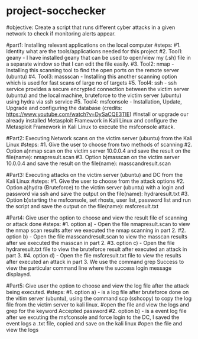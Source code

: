 # project-socchecker

#objective: Create a script that runs different cyber attacks in a given network to check if monitoring alerts appear.

#part1: Installing relevant applications on the local computer
#steps:
#1. Identity what are the tools/applications needed for this project
#2. Tool1: geany - I have installed geany that can be used to open/view my (.sh) file in a separate window so that I can edit the file easily.
#3. Tool2: nmap - Installing this scanning tool to find the open ports on the remote server (ubuntu)
#4. Tool3: massscan - Installing this another scanning option which is used for fast scans of large no of targets
#5. Tool4: ssh - ssh service provides a secure encrypted connection between the victim server (ubuntu) and the local machine, bruteforce to the victim server (ubuntu) using hydra via ssh service
#5. Tool4: msfconsole - Installation, Update, Upgrade and configuring the database (credits: https://www.youtube.com/watch?v=DySaCQE3TlE)
#Install or upgrade our already installed Metasploit Framework in Kali Linux and configure the Metasploit Framework in Kali Linux to execute the msfconsole attack.

#Part2: Executing Network scans on the victim server (ubuntu) from the Kali Linux
#steps:
#1. Give the user to choose from two methods of scanning
#2. Option a)nmap scan on the victim server 10.0.0.4 and save the result on the file(name): nmapresult.scan
#3. Option b)masscan on the victim server 10.0.0.4 and save the result on the file(name): masscandresult.scan

#Part3: Executing attacks on the victim server (ubuntu) and DC from the Kali Linux
#steps:
#1. Give the user to choose from the attack options
#2. Option a)hydra (Bruteforce) to the victim server (ubuntu) with a login and password via ssh and save the output on the file(name): hydraresult.txt
#3. Option b)starting the msfconsole, set rhosts, user list, password list and run the script and save the output on the file(name): msfcresult.txt

#Part4: Give user the option to choose and view the result file of scanning or attack done
#steps:
#1. option a) - Open the file nmapresult.scan to view the nmap scan results after we executed the nmap scanning in part 2.
#2. option b) - Open the file masscandresult.scan to view the masscan results after we executed the masscan in part 2.
#3. option c) - Open the file hydraresult.txt file to view the bruteforce result after executed an attack in part 3.
#4. option d) - Open the file msfcresult.txt file to view the results after executed an attack in part 3. We use the command grep Success to view the particular command line where the success login message displayed.

#Part5: Give user the option to choose and view the log file after the attack being executed.
#steps:
#1. option a) - is a log file after bruteforce done on the vitim server (ubuntu), using the command scp (sshcopy) to copy the log file from the victim server to kali linux.
#open the file and view the logs and grep for the keyword Accepted password
#2. option b) - is a event log file after we excuting the msfconsole and force login to the DC, I saved the event logs a .txt file, copied and save on the kali linux
#open the file and view the logs 
